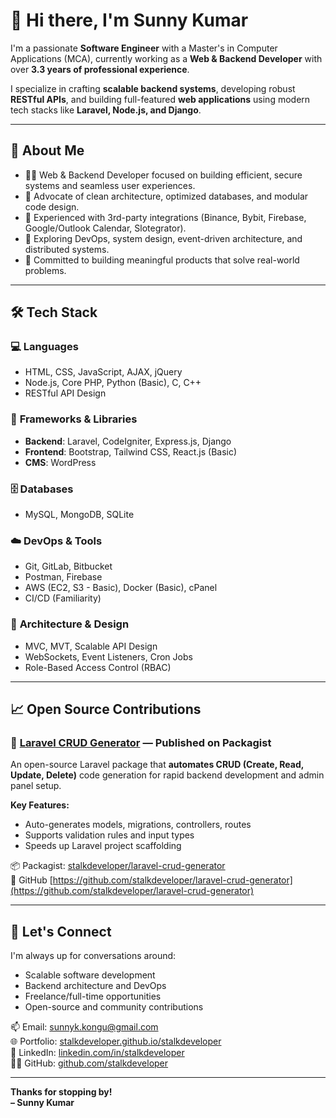 # 👋 Hi there, I'm Sunny Kumar

I'm a passionate **Software Engineer** with a Master's in Computer Applications (MCA), currently working as a **Web & Backend Developer** with over **3.3 years of professional experience**.

I specialize in crafting **scalable backend systems**, developing robust **RESTful APIs**, and building full-featured **web applications** using modern tech stacks like **Laravel, Node.js, and Django**.

---

## 🚀 About Me

- 👨‍💻 Web & Backend Developer focused on building efficient, secure systems and seamless user experiences.
- 🧠 Advocate of clean architecture, optimized databases, and modular code design.
- 🔁 Experienced with 3rd-party integrations (Binance, Bybit, Firebase, Google/Outlook Calendar, Slotegrator).
- 🌱 Exploring DevOps, system design, event-driven architecture, and distributed systems.
- 🎯 Committed to building meaningful products that solve real-world problems.

---

## 🛠️ Tech Stack

### 💻 **Languages**
- HTML, CSS, JavaScript, AJAX, jQuery
- Node.js, Core PHP, Python (Basic), C, C++
- RESTful API Design

### 🧱 **Frameworks & Libraries**
- **Backend**: Laravel, CodeIgniter, Express.js, Django
- **Frontend**: Bootstrap, Tailwind CSS, React.js (Basic)
- **CMS**: WordPress

### 🗄️ **Databases**
- MySQL, MongoDB, SQLite

### ☁️ **DevOps & Tools**
- Git, GitLab, Bitbucket  
- Postman, Firebase  
- AWS (EC2, S3 - Basic), Docker (Basic), cPanel  
- CI/CD (Familiarity)

### 🧠 **Architecture & Design**
- MVC, MVT, Scalable API Design  
- WebSockets, Event Listeners, Cron Jobs  
- Role-Based Access Control (RBAC)

---

## 📈 Open Source Contributions

### 🔧 [Laravel CRUD Generator](https://packagist.org/packages/stalkdeveloper/laravel-crud-generator) — Published on Packagist  
An open-source Laravel package that **automates CRUD (Create, Read, Update, Delete)** code generation for rapid backend development and admin panel setup.

**Key Features:**
- Auto-generates models, migrations, controllers, routes
- Supports validation rules and input types
- Speeds up Laravel project scaffolding

📦 Packagist: [stalkdeveloper/laravel-crud-generator](https://packagist.org/packages/stalkdeveloper/laravel-crud-generator)  
📂 GitHub [https://github.com/stalkdeveloper/laravel-crud-generator](https://github.com/stalkdeveloper/laravel-crud-generator)

---

## 💬 Let's Connect

I'm always up for conversations around:
- Scalable software development
- Backend architecture and DevOps
- Freelance/full-time opportunities
- Open-source and community contributions

📫 Email: [sunnyk.kongu@gmail.com](mailto:sunnyk.kongu@gmail.com)  
🌐 Portfolio: [stalkdeveloper.github.io/stalkdeveloper](https://stalkdeveloper.github.io/stalkdeveloper/)  
💼 LinkedIn: [linkedin.com/in/stalkdeveloper](https://www.linkedin.com/in/stalkdeveloper/)  
👨‍💻 GitHub: [github.com/stalkdeveloper](https://github.com/stalkdeveloper)

---

**Thanks for stopping by!**  
**– Sunny Kumar**
